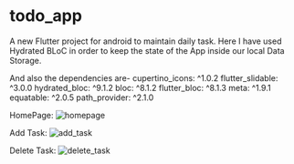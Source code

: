 # todo_app

A new Flutter project for android to maintain daily task.
Here I have used Hydrated BLoC in order to keep the state of the App inside our local Data Storage.

And also the dependencies are-
  cupertino_icons: ^1.0.2
  flutter_slidable: ^3.0.0
  hydrated_bloc: ^9.1.2
  bloc: ^8.1.2
  flutter_bloc: ^8.1.3
  meta: ^1.9.1
  equatable: ^2.0.5
  path_provider: ^2.1.0


HomePage:
![homepage](https://github.com/Badhon100/todo_app/assets/32125810/8e8ab529-d7ab-4d1c-b1ba-7cb14010fc8f)

Add Task:
![add_task](https://github.com/Badhon100/todo_app/assets/32125810/d955b050-3de8-4884-ad1b-fabc887e86f3)

Delete Task:
![delete_task](https://github.com/Badhon100/todo_app/assets/32125810/b4982a74-9819-4747-b876-fcca67fa09f5)

